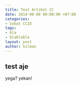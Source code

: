 ```yaml
---
title: Test Artikel CC
date: 2014-08-08 00:00:00 +07:00
categories:
- Sobat CCID
tags:
- bla
- blablabla
layout: post
author: hilman
---
```


## test aje

yega? yekan!